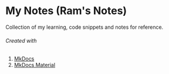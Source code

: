 # My Notes (Ram's Notes)

Collection of my learning, code snippets and notes for reference.

###### Created with 
1. [MkDocs](https://www.mkdocs.org/)
2. [MkDocs Material](https://squidfunk.github.io/mkdocs-material/)
